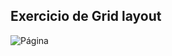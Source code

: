 ## Exercicio de Grid layout

![Página](https://github.com/Bscanto/HTML_CSS_JS_Project/blob/main/grid-flexbox/img/Captura%20de%20Tela%202024-02-18%20a%CC%80s%2011.30.58.png)
